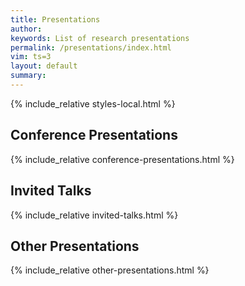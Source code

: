 ```yaml
---
title: Presentations
author: 
keywords: List of research presentations
permalink: /presentations/index.html
vim: ts=3
layout: default
summary: 
---
```


{% include_relative styles-local.html %}


## Conference Presentations ##

{% include_relative conference-presentations.html %}



## Invited Talks ##

{% include_relative invited-talks.html %}



## Other Presentations ##

{% include_relative other-presentations.html %}



<div style="height:300px"></div>



